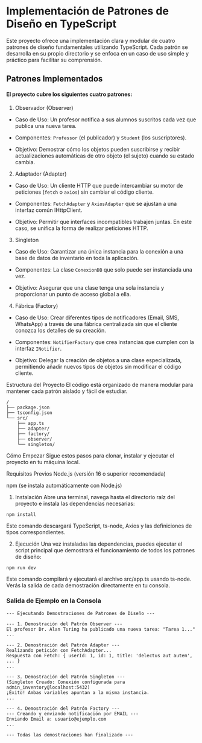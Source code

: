 # Implementación de Patrones de Diseño en TypeScript
Este proyecto ofrece una implementación clara y modular de cuatro patrones de diseño fundamentales utilizando TypeScript. Cada patrón se desarrolla en su propio directorio y se enfoca en un caso de uso simple y práctico para facilitar su comprensión.

## Patrones Implementados
#### El proyecto cubre los siguientes cuatro patrones:

1. Observador (Observer)

- Caso de Uso: Un profesor notifica a sus alumnos suscritos cada vez que publica una nueva tarea.

- Componentes: `Professor` (el publicador) y `Student` (los suscriptores).

- Objetivo: Demostrar cómo los objetos pueden suscribirse y recibir actualizaciones automáticas de otro objeto (el sujeto) cuando su estado cambia.

2. Adaptador (Adapter)

- Caso de Uso: Un cliente HTTP que puede intercambiar su motor de peticiones (`fetch` o `axios`) sin cambiar el código cliente.

- Componentes: `FetchAdapter` y `AxiosAdapter` que se ajustan a una interfaz común IHttpClient.

- Objetivo: Permitir que interfaces incompatibles trabajen juntas. En este caso, se unifica la forma de realizar peticiones HTTP.

3. Singleton

- Caso de Uso: Garantizar una única instancia para la conexión a una base de datos de inventario en toda la aplicación.

- Componentes: La clase `ConexionDB` que solo puede ser instanciada una vez.

- Objetivo: Asegurar que una clase tenga una sola instancia y proporcionar un punto de acceso global a ella.

4. Fábrica (Factory)

- Caso de Uso: Crear diferentes tipos de notificadores (Email, SMS, WhatsApp) a través de una fábrica centralizada sin que el cliente conozca los detalles de su creación.

- Componentes: `NotifierFactory` que crea instancias que cumplen con la interfaz `INotifier`.

- Objetivo: Delegar la creación de objetos a una clase especializada, permitiendo añadir nuevos tipos de objetos sin modificar el código cliente.

Estructura del Proyecto
El código está organizado de manera modular para mantener cada patrón aislado y fácil de estudiar.
```
/
├── package.json
├── tsconfig.json
└── src/
    ├── app.ts           
    ├── adapter/
    ├── factory/
    ├── observer/
    └── singleton/
```
Cómo Empezar
Sigue estos pasos para clonar, instalar y ejecutar el proyecto en tu máquina local.

Requisitos Previos
Node.js (versión 16 o superior recomendada)

npm (se instala automáticamente con Node.js)

1. Instalación
Abre una terminal, navega hasta el directorio raíz del proyecto e instala las dependencias necesarias:
```
npm install
```
Este comando descargará TypeScript, ts-node, Axios y las definiciones de tipos correspondientes.

2. Ejecución
Una vez instaladas las dependencias, puedes ejecutar el script principal que demostrará el funcionamiento de todos los patrones de diseño:
```
npm run dev
```
Este comando compilará y ejecutará el archivo src/app.ts usando ts-node. Verás la salida de cada demostración directamente en tu consola.

### Salida de Ejemplo en la Consola
```
--- Ejecutando Demostraciones de Patrones de Diseño ---

--- 1. Demostración del Patrón Observer ---
El profesor Dr. Alan Turing ha publicado una nueva tarea: "Tarea 1..."
...

--- 2. Demostración del Patrón Adapter ---
Realizando petición con FetchAdapter...
Respuesta con Fetch: { userId: 1, id: 1, title: 'delectus aut autem', ... }
...

--- 3. Demostración del Patrón Singleton ---
(Singleton Creado: Conexión configurada para admin_inventory@localhost:5432)
¡Éxito! Ambas variables apuntan a la misma instancia.
...

--- 4. Demostración del Patrón Factory ---
--- Creando y enviando notificación por EMAIL ---
Enviando Email a: usuario@ejemplo.com
...

--- Todas las demostraciones han finalizado ---
```
